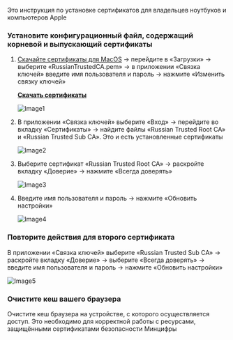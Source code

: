 Это инструкция по установке сертификатов для владельцев ноутбуков и компьютеров Apple

### Установите конфигурационный файл, содержащий корневой и выпускающий сертификаты

1. [Скачайте сертификаты для MacOS](/tls/macos/russiantrustedca.pem) → перейдите в «Загрузки» → выберите «RussianTrustedCA.pem» → в приложении «Связка ключей» введите имя пользователя и пароль → нажмите «Изменить связку ключей»

   **[Скачать сертификаты](/tls/macos/russiantrustedca.pem)**

   ![Image1](/tls/macos/macos-import-cert.webp "Импорт сертификата")

2. В приложении «Связка ключей» выберите «Вход» → перейдите во вкладку «Сертификаты» → найдите файлы «Russian Trusted Root CA» и «Russian Trusted Sub CA». Это и есть установленные сертификаты

   ![Image2](/tls/macos/macos-view-cert.webp "Просмотр сертификатов в Связке ключей")

3. Выберите сертификат «Russian Trusted Root CA» → раскройте вкладку «Доверие» → нажмите «Всегда доверять»

   ![Image3](/tls/macos/macos-trust-root-ca.webp "Установка \"Всегда доверять\" сертификату \"Russian Trusted Root CA\"")

4. Введите имя пользователя и пароль → нажмите «Обновить настройки»

   ![Image4](/tls/macos/macos-enter-password.webp "Ввод пароля для обновления настроек")

### Повторите действия для второго сертификата

В приложении «Связка ключей» выберите «Russian Trusted Sub CA» → раскройте вкладку «Доверие» → выберите «Всегда доверять» → введите имя пользователя и пароль → нажмите «Обновить настройки»

![Image5](/tls/macos/macos-trust-sub-ca.webp "Установка \"Всегда доверять\" сертификату \"Russian Trusted Sub CA\"")

### Очистите кеш вашего браузера

Очистите кеш браузера на устройстве, с которого осуществляется доступ. Это необходимо для корректной работы с ресурсами, защищёнными сертификатами безопасности Минцифры
